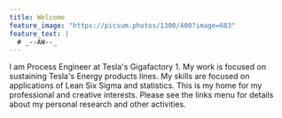 ```yaml
---
title: Welcome
feature_image: "https://picsum.photos/1300/400?image=683"
feature_text: |
  # _--AW--_
---
```

I am Process Engineer at Tesla's Gigafactory 1. My work is focused on sustaining Tesla's Energy products lines. My skills are focused on applications of Lean Six Sigma and statistics. This is my home for my professional and creative interests. Please see the links menu for details about my personal research and other activities.

